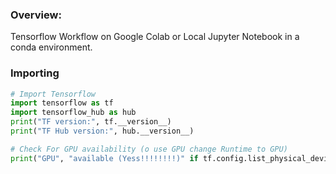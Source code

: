 ### Overview:
Tensorflow Workflow on Google Colab or Local Jupyter Notebook in a conda environment.

### Importing
```python
# Import Tensorflow
import tensorflow as tf
import tensorflow_hub as hub
print("TF version:", tf.__version__)
print("TF Hub version:", hub.__version__)

# Check For GPU availability (o use GPU change Runtime to GPU)
print("GPU", "available (Yess!!!!!!!!)" if tf.config.list_physical_devices("GPU") else "not Available")
```